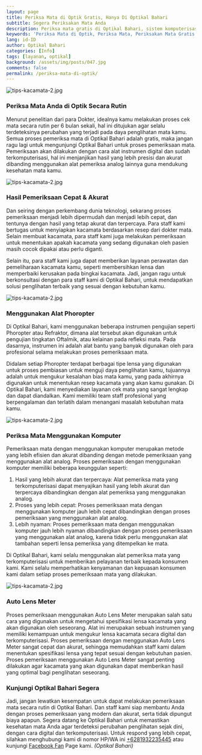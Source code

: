 ```yaml
---
layout: page
title: Periksa Mata di Optik Gratis, Hanya Di Optikal Bahari
subtitle: Segera Periksakan Mata Anda
description: Periksa mata gratis di Optikal Bahari, sistem komputerisasi hasil akurat, bergaransi, menerima KJP, cicilan 0%, tanpa credit card, tanpa bunga dan aman tanpa riba.
keywords: 'Periksa Mata di Optik, Periksa Mata, Periksakan Mata Gratis'
lang: id-ID
author: Optikal Bahari
categories: [Info]
tags: [layanan, optikal]
background: /assets/img/posts/047.jpg
comments: false
permalink: /periksa-mata-di-optik/
---
```


<div class="card-deck mb-3">
  <div class="card shadow p-3 mb-5 bg-white rounded">
		  <img itemprop="image" 
        src="{{"/assets/img/posts/periksa-mata/periksa-mata-gratis-optikal-bahari-14.jpg" | relative_url }}" 
        class="card-img-top" 
        title="Dapatkan Periksa Mata Gratis" 
        alt="tips-kacamata-2.jpg">
    <div class="card-body">
      <h3 class="card-title">
        Periksa Mata Anda di Optik Secara Rutin
      </h3>
      <p class="card-text">
        Menurut penelitian dari para Dokter, idealnya kamu melakukan proses cek mata secara rutin per 6 bulan sekali, hal ini ditujukan agar selalu terdeteksinya perubahan yang terjadi pada daya penglihatan mata kamu. Semua proses pemeriksa mata di Optikal Bahari adalah gratis, maka jangan ragu lagi untuk mengunjungi Optikal Bahari untuk proses pemeriksaan mata. Pemeriksaan akan dilakukan dengan cara alat instrumen digital dan sudah terkomputerisasi, hal ini menjanjikan hasil yang lebih presisi dan akurat dibanding menggunakan alat pemeriksa analog lainnya guna mendukung kesehatan mata kamu.
      </p>
    </div>
   </div>
</div>

<div class="card-deck mb-3">
  <div class="card shadow p-3 mb-5 bg-white rounded">
		  <img src="{{"/assets/img/posts/periksa-mata/periksa-mata-gratis-optikal-bahari-2.jpg" | relative_url }}" 
        class="card-img-top"
        title="Hasil Pemeriksaan Cepat & Akurat"
        alt="tips-kacamata-2.jpg">
      <div class="card-body">
        <h3 class="card-title">
          Hasil Pemeriksaan Cepat & Akurat
        </h3>
        <p class="card-text">
          Dan seiring dengan perkembang dunia teknologi, sekarang proses pemeriksaan menjadi lebih dipermudah dan menjadi lebih cepat, dan tentunya dengan hasil yang tetap akurat dan terpercaya. Para staff kami bertugas untuk menyiapkan kacamata berdasarkan resep dari dokter mata. Selain membuat kacamata, para staff kami juga melakukan pemeriksaan untuk menentukan apakah kacamata yang sedang digunakan oleh pasien masih cocok dipakai atau perlu diganti.
        </p>
        <p class="card-text">
          Selain itu, para staff kami juga dapat memberikan layanan perawatan dan pemeliharaan kacamata kamu, seperti membersihkan lensa dan memperbaiki kerusakan pada bingkai kacamata. Jadi, jangan ragu untuk berkonsultasi dengan para staff kami di Optikal Bahari, untuk mendapatkan solusi penglihatan terbaik yang sesuai dengan kebutuhan kamu.
        </p>
      </div>
   </div>
</div>

<div class="card-deck mb-3">
  <div class="card shadow p-3 mb-5 bg-white rounded">
		  <img src="{{"/assets/img/posts/periksa-mata/periksa-mata-gratis-optikal-bahari-12.jpg" | relative_url }}" 
      class="card-img-top"
      title="Menggunakan Alat Phoropter"
      alt="tips-kacamata-2.jpg">
      <div class="card-body">
      <h3 class="card-title">
        Menggunakan Alat Phoropter
      </h3>
      <p class="card-text">
        Di Optikal Bahari, kami menggunakan beberapa instrumen pengujian seperti Phoropter atau Refraktor, dimana alat tersebut akan digunakan untuk pengujian tingkatan Oftalmik, atau kelainan pada refleksi mata. Pada dasarnya, instrumen ini adalah alat bantu yang banyak digunakan oleh para profesional selama melakukan proses pemeriksaan mata. 
      </p>
      <p>
        Didalam setiap Phoropter terdapat berbagai tipe lensa yang digunakan untuk proses pembiasan untuk menguji daya penglihatan kamu, tujuannya adalah untuk mengukur kesalahan bias mata kamu, yang  pada akhirnya digunakan untuk menentukan resep kacamata yang akan kamu gunakan. Di Optikal Bahari, kami menyediakan layanan cek mata yang sangat lengkap dan dapat diandalkan. Kami memiliki team staff profesional yang berpengalaman dan terlatih dalam menangani masalah kebutuhan mata kamu.
      </p>
      </div>
   </div>
</div>

<div class="card-deck mb-3">
  <div class="card shadow p-3 mb-5 bg-white rounded">
		  <img src="{{"/assets/img/posts/periksa-mata/periksa-mata-gratis-optikal-bahari-10.jpg" | relative_url }}" 
      class="card-img-top" 
      alt="tips-kacamata-2.jpg">
      <div class="card-body">
      <h3 class="card-title">
        Periksa Mata Menggunakan Komputer
      </h3>
      <p class="card-text">
        Pemeriksaan mata dengan menggunakan komputer merupakan metode yang lebih efisien dan akurat dibanding dengan metode pemeriksaan yang menggunakan alat analog. Proses pemeriksaan dengan menggunakan komputer memiliki beberapa keunggulan seperti:
      </p>
      <ol>
        <li>
          Hasil yang lebih akurat dan terpercaya: Alat pemeriksa mata yang terkomputerisasi dapat menyajikan hasil yang lebih akurat dan terpercaya dibandingkan dengan alat pemeriksa yang menggunakan analog.
        </li>
        <li>
          Proses yang lebih cepat: Proses pemeriksaan mata dengan menggunakan komputer jauh lebih cepat dibandingkan dengan proses pemeriksaan yang menggunakan alat analog.
        </li>
        <li>
          Lebih nyaman: Proses pemeriksaan mata dengan menggunakan komputer jauh lebih nyaman dibandingkan dengan proses pemeriksaan yang menggunakan alat analog, karena tidak perlu menggunakan alat tambahan seperti lensa pemeriksa yang ditempelkan ke mata.
        </li>
      </ol>
      <p>
        Di Optikal Bahari, kami selalu menggunakan alat pemeriksa mata yang terkomputerisasi untuk memberikan pelayanan terbaik kepada konsumen kami. Kami selalu memperhatikan kenyamanan dan kepuasan konsumen kami dalam setiap proses pemeriksaan mata yang dilakukan.
      </p>
      </div>
   </div>
</div>

<div class="card-deck mb-3">
  <div class="card shadow p-3 mb-5 bg-white rounded">
		  <img src="{{"/assets/img/posts/periksa-mata/periksa-mata-gratis-optikal-bahari-11.jpg" | relative_url }}" 
      class="card-img-top" 
      alt="tips-kacamata-2.jpg">
    <div class="card-body">
      <h3 class="card-title">
        Auto Lens Meter
      </h3>
        <p class="card-text">
          Proses pemeriksaan menggunakan Auto Lens Meter merupakan salah satu cara yang digunakan untuk mengetahui spesifikasi lensa kacamata yang akan digunakan oleh seseorang. Alat ini merupakan sebuah instrumen yang memiliki kemampuan untuk mengukur lensa kacamata secara digital dan terkomputerisasi. Proses pemeriksaan dengan menggunakan Auto Lens Meter sangat cepat dan akurat, sehingga memudahkan staff kami dalam menentukan spesifikasi lensa yang tepat sesuai dengan kebutuhan pasien. Proses pemeriksaan menggunakan Auto Lens Meter sangat penting dilakukan agar kacamata yang akan digunakan dapat memberikan hasil yang optimal bagi penglihatan seseorang.
        </p>
        <h3>
          Kunjungi Optikal Bahari Segera
        </h3>
	      <p>
          Jadi, jangan lewatkan kesempatan untuk dapat melakukan pemeriksaan mata secara rutin di Optikal Bahari. Dan staff kami siap membantu Anda dengan proses pemeriksaan yang modern dan akurat, serta tidak dipungut biaya apapun. Segera datang ke Optikal Bahari untuk memastikan kesehatan mata Anda agar terdeteksi perubahan penglihatan sejak dini, dengan cara digital dan terkomputerisasi. Untuk respond yang lebih cepat, silahkan menghubungi kami di nomor HP/WA ini <a href="https://api.whatsapp.com/send?phone=6281932235445&text=Hallo%2C+saya+butuh+informasi+lebih+lanjut+mengenai+Optikal+Bahari" id="WhatsAppClick" class="WhatsAppCall" title="Call WhatsApp">+6281932235445</a> atau kunjungi <a href="https://www.facebook.com/optikalbahari" id="FBClick" title="Facebook Page Optikal Bahari" class="FacebookPage">Facebook Fan</a> Page kami. <em>(Optikal Bahari)</em>
        </p>
	</div>
   </div>
</div>

